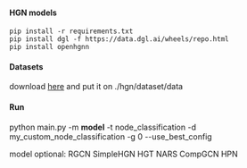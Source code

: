 #### HGN models

```
pip install -r requirements.txt
pip install dgl -f https://data.dgl.ai/wheels/repo.html
pip install openhgnn
```

#### Datasets

download [here](https://huggingface.co/datasets/kg4sci/CITE/tree/main) and put it on ./hgn/dataset/data

#### Run

python main.py -m **model** -t node_classification -d my_custom_node_classification -g 0 --use_best_config

model optional:
RGCN SimpleHGN HGT NARS CompGCN HPN
